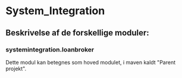 # System_Integration

## Beskrivelse af de forskellige moduler:

### systemintegration.loanbroker
Dette modul kan betegnes som hoved modulet, i maven kaldt "Parent projekt". 



